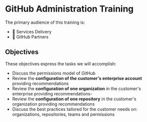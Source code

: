 # GitHub Administration Training

The primary audience of this training is:

- 👥 Services Delivery
- 👥 GitHub Partners

## Objectives

These objectives express the tasks we will accomplish:

- Discuss the permissions model of GitHub
- Review the **configuration of the customer's enterprise account** providing recommendations
- Review the **configuration of one organization** in the customer's enterprise providing recommendations-
- Review the **configuration of one repository** in the customer's organization providing recommendations
- Discuss the best practices tailored for the customer needs on: organizations, repositories, teams and permissions




